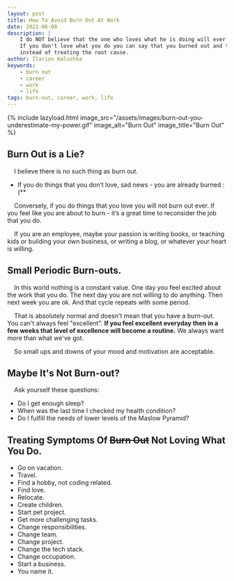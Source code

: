 ```yaml
---
layout: post
title: How To Avoid Burn Out At Work
date: 2021-06-08
description: |
    I do NOT believe that the one who loves what he is doing will ever get a burn out.
    If you don't love what you do you can say that you burned out and try to mask the symptoms 
    instead of treating the root cause.
author: Ilarion Halushka
keywords:
    - burn out
    - career
    - work
    - life
tags: burn-out, career, work, life
---
```


{% include lazyload.html image_src="/assets/images/burn-out-you-underestimate-my-power.gif" image_alt="Burn Out" image_title="Burn Out" %}

## Burn Out is a Lie?
&nbsp;&nbsp;&nbsp; I believe there is no such thing as burn out.
* If you do things that you don’t love, sad news - you are already burned :(**

&nbsp;&nbsp;&nbsp; Conversely, if you do things that you love you will not burn out ever.
If you feel like you are about to burn - it’s a great time to reconsider the job that you do.

&nbsp;&nbsp;&nbsp; If you are an employee, maybe your passion is writing books, or teaching kids
or building your own business, or writing a blog, or whatever your heart is willing.

## Small Periodic Burn-outs.
&nbsp;&nbsp;&nbsp; In this world nothing is a constant value. One day you feel excited about the work that you do.
The next day you are not willing to do anything. Then next week you are ok. And that cycle repeats with some period.

&nbsp;&nbsp;&nbsp; That is absolutely normal and doesn't mean that you have a burn-out. 
You can't always feel "excellent". 
**If you feel excellent everyday then in a few weeks that level of excellence will become a routine.**
We always want more than what we've got.

&nbsp;&nbsp;&nbsp; So small ups and downs of your mood and motivation are acceptable.

## Maybe It's Not Burn-out?
&nbsp;&nbsp;&nbsp; Ask yourself these questions:
* Do I get enough sleep?
* When was the last time I checked my health condition?
* Do I fulfill the needs of lower levels of the Maslow Pyramid?

## Treating Symptoms Of ~~Burn Out~~ Not Loving What You Do.
* Go on vacation.
* Travel.
* Find a hobby, not coding related.
* Find love.
* Relocate.
* Create children.
* Start pet project.
* Get more challenging tasks.
* Change responsibilities.
* Change team.
* Change project.
* Change the tech stack.
* Change occupation.
* Start a business.
* You name it.

